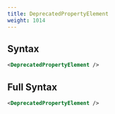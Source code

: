 ```yaml
---
title: DeprecatedPropertyElement
weight: 1014
---
```

## Syntax
```xml
<DeprecatedPropertyElement />
```
## Full Syntax
```xml
<DeprecatedPropertyElement />
```
